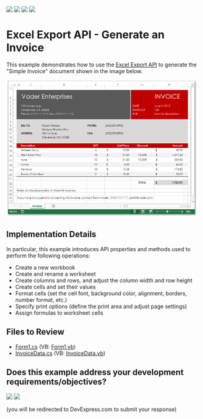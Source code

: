 <!-- default badges list -->
![](https://img.shields.io/endpoint?url=https://codecentral.devexpress.com/api/v1/VersionRange/128613277/15.1.3%2B)
[![](https://img.shields.io/badge/Open_in_DevExpress_Support_Center-FF7200?style=flat-square&logo=DevExpress&logoColor=white)](https://supportcenter.devexpress.com/ticket/details/T252983)
[![](https://img.shields.io/badge/📖_How_to_use_DevExpress_Examples-e9f6fc?style=flat-square)](https://docs.devexpress.com/GeneralInformation/403183)
[![](https://img.shields.io/badge/💬_Leave_Feedback-feecdd?style=flat-square)](#does-this-example-address-your-development-requirementsobjectives)
<!-- default badges end -->

# Excel Export API  - Generate an Invoice

This example demonstrates how to use the [Excel Export API](https://documentation.devexpress.com/OfficeFileAPI/114031/Excel-Export-Library) to generate the "Simple Invoice" document shown in the image below.

![image](./media/e123859d-0e95-11e5-80bf-00155d62480c.png)

## Implementation Details

In particular, this example introduces API properties and methods used to perform the following operations:

* Create a new workbook
* Create and rename a worksheet
* Create columns and rows, and adjust the column width and row height
* Create cells and set their values
* Format cells (set the cell font, background color, alignment, borders, number format, etc.)
* Specify print options (define the print area and adjust page settings)
* Assign formulas to worksheet cells

## Files to Review

* [Form1.cs](./CS/XLExportExample/Form1.cs) (VB: [Form1.vb](./VB/XLExportExample/Form1.vb))
* [InvoiceData.cs](./CS/XLExportExample/InvoiceData.cs) (VB: [InvoiceData.vb](./VB/XLExportExample/InvoiceData.vb))
<!-- feedback -->
## Does this example address your development requirements/objectives?

[<img src="https://www.devexpress.com/support/examples/i/yes-button.svg"/>](https://www.devexpress.com/support/examples/survey.xml?utm_source=github&utm_campaign=excel-export-library-generate-an-invoice&~~~was_helpful=yes) [<img src="https://www.devexpress.com/support/examples/i/no-button.svg"/>](https://www.devexpress.com/support/examples/survey.xml?utm_source=github&utm_campaign=excel-export-library-generate-an-invoice&~~~was_helpful=no)

(you will be redirected to DevExpress.com to submit your response)
<!-- feedback end -->
